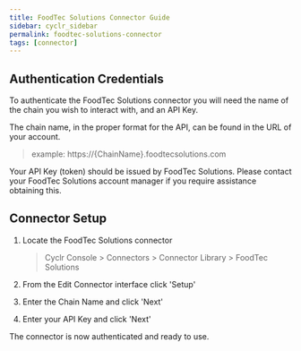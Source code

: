 ```yaml
---
title: FoodTec Solutions Connector Guide
sidebar: cyclr_sidebar
permalink: foodtec-solutions-connector
tags: [connector]
---
```


## Authentication Credentials

To authenticate the FoodTec Solutions connector you will need the name of the chain you wish to interact with, and an API Key.

The chain name, in the proper format for the API, can be found in the URL of your account.

  > example: https://{ChainName}.foodtecsolutions<span></span>.com

Your API Key (token) should be issued by FoodTec Solutions. Please contact your FoodTec Solutions account manager if you require assistance obtaining this.

## Connector Setup

1. Locate the FoodTec Solutions connector

   > Cyclr Console > Connectors > Connector Library > FoodTec Solutions

2. From the Edit Connector interface click 'Setup'

3. Enter the Chain Name and click 'Next'

4. Enter your API Key and click 'Next'

The connector is now authenticated and ready to use.
